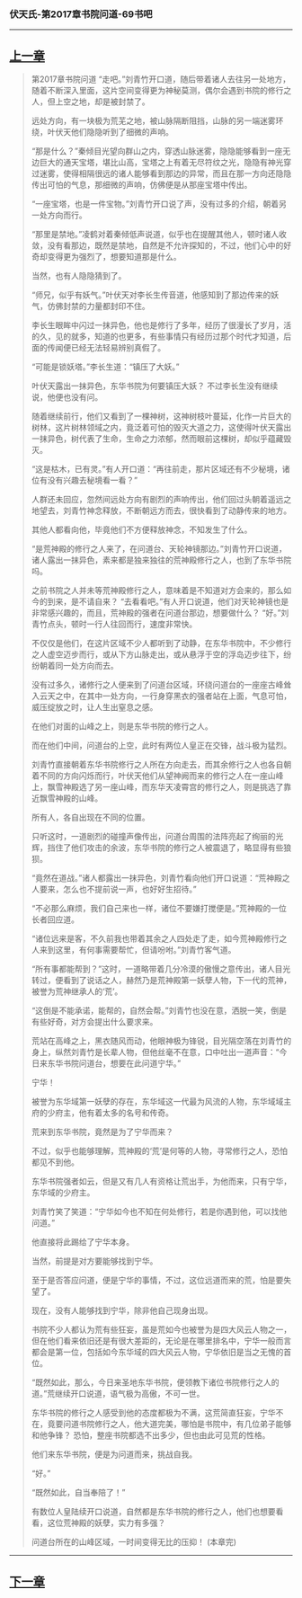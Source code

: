### 伏天氏-第2017章书院问道-69书吧

--------
[上一章](./3ca0a4548a39aad81275ba729258f36f.md)
--------


>
>
>
>第2017章书院问道
>“走吧。”刘青竹开口道，随后带着诸人去往另一处地方，随着不断深入里面，这片空间变得更为神秘莫测，偶尔会遇到书院的修行之人，但上空之地，却是被封禁了。
>
>远处方向，有一块极为荒芜之地，被山脉隔断阻挡，山脉的另一端迷雾环绕，叶伏天他们隐隐听到了细微的声响。
>
>“那是什么？”秦倾目光望向群山之内，穿透山脉迷雾，隐隐能够看到一座无边巨大的通天宝塔，堪比山高，宝塔之上有着无尽符纹之光，隐隐有神光穿过迷雾，使得相隔很远的诸人能够看到那边的异常，而且在那一方向还隐隐传出可怕的气息，那细微的声响，仿佛便是从那座宝塔中传出。
>
>“一座宝塔，也是一件宝物。”刘青竹开口说了声，没有过多的介绍，朝着另一处方向而行。
>
>“那里是禁地。”凌鹤对着秦倾低声说道，似乎也在提醒其他人，顿时诸人收敛，没有看那边，既然是禁地，自然是不允许探知的，不过，他们心中的好奇却变得更为强烈了，想要知道那是什么。
>
>当然，也有人隐隐猜到了。
>
>“师兄，似乎有妖气。”叶伏天对李长生传音道，他感知到了那边传来的妖气，仿佛封禁的力量都封印不住。
>
>李长生眼眸中闪过一抹异色，他也是修行了多年，经历了很漫长了岁月，活的久，见的就多，知道的也更多，有些事情只有经历过那个时代才知道，后面的传闻便已经无法轻易辨别真假了。
>
>“可能是锁妖塔。”李长生道：“镇压了大妖。”
>
>叶伏天露出一抹异色，东华书院为何要镇压大妖？
>不过李长生没有继续说，他便也没有问。
>
>随着继续前行，他们又看到了一棵神树，这神树枝叶蔓延，化作一片巨大的树林，这片树林领域之内，竟泛着可怕的毁灭大道之力，这使得叶伏天露出一抹异色，树代表了生命，生命之力浓郁，然而眼前这棵树，却似乎蕴藏毁灭。
>
>“这是枯木，已有灵。”有人开口道：“再往前走，那片区域还有不少秘境，诸位有没有兴趣去秘境看一看？”
>
>人群还未回应，忽然间远处方向有剧烈的声响传出，他们回过头朝着遥远之地望去，刘青竹神念释放，不断朝远方而去，很快看到了动静传来的地方。
>
>其他人都看向他，毕竟他们不方便释放神念，不知发生了什么。
>
>“是荒神殿的修行之人来了，在问道台、天轮神镜那边。”刘青竹开口说道，诸人露出一抹异色，素来都是独来独往的荒神殿修行之人，也到了东华书院吗。
>
>之前书院之人并未等荒神殿修行之人，意味着是不知道对方会来的，那么如今的到来，是不请自来？
>“去看看吧。”有人开口说道，他们对天轮神镜也是非常感兴趣的，而且，荒神殿的强者在问道台那边，想要做什么？
>“好。”刘青竹点头，顿时一行人往回而行，速度非常快。
>
>不仅仅是他们，在这片区域不少人都听到了动静，在东华书院中，不少修行之人虚空迈步而行，或从下方山脉走出，或从悬浮于空的浮岛迈步往下，纷纷朝着同一处方向而去。
>
>没有过多久，诸修行之人便来到了问道台区域，环绕问道台的一座座古峰耸入云天之中，在其中一处方向，一行身穿黑衣的强者站在上面，气息可怕，威压绽放之时，让人生出窒息之感。
>
>在他们对面的山峰之上，则是东华书院的修行之人。
>
>而在他们中间，问道台的上空，此时有两位人皇正在交锋，战斗极为猛烈。
>
>刘青竹直接朝着东华书院修行之人所在方向走去，而其余修行之人也各自朝着不同的方向闪烁而行，叶伏天他们从望神阙而来的修行之人在一座山峰上，飘雪神殿选了另一座山峰，而东华天凌霄宫的修行之人，则是挑选了靠近飘雪神殿的山峰。
>
>所有人，各自出现在不同的位置。
>
>只听这时，一道剧烈的碰撞声像传出，问道台周围的法阵亮起了绚丽的光辉，挡住了他们攻击的余波，东华书院的修行之人被震退了，略显得有些狼狈。
>
>“竟然在道战。”诸人都露出一抹异色，刘青竹看向他们开口说道：“荒神殿之人要来，怎么也不提前说一声，也好好生招待。”
>
>“不必那么麻烦，我们自己来也一样，诸位不要嫌打搅便是。”荒神殿的一位长者回应道。
>
>“诸位远来是客，不久前我也带着其余之人四处走了走，如今荒神殿修行之人来到这里，有何事需要帮忙，但请吩咐。”刘青竹客气道。
>
>“所有事都能帮到？”这时，一道略带着几分冷漠的傲慢之意传出，诸人目光转过，便看到了说话之人，赫然乃是荒神殿第一妖孽人物，下一代的荒神，被誉为荒神继承人的‘荒’。
>
>“这倒是不能承诺，能帮的，自然会帮。”刘青竹也没在意，洒脱一笑，倒是有些好奇，对方会提出什么要求来。
>
>荒站在高峰之上，黑衣随风而动，他眼神极为锋锐，目光隔空落在刘青竹的身上，纵然刘青竹是长辈人物，但他丝毫不在意，口中吐出一道声音：“今日来东华书院问道台，想要在此问道宁华。”
>
>宁华！
>
>被誉为东华域第一妖孽的存在，东华域这一代最为风流的人物，东华域域主府的少府主，他有着太多的名号和传奇。
>
>荒来到东华书院，竟然是为了宁华而来？
>
>不过，似乎也能够理解，荒神殿的‘荒’是何等的人物，寻常修行之人，恐怕都见不到他。
>
>东华书院强者如云，但是又有几人有资格让荒出手，为他而来，只有宁华，东华域的少府主。
>
>刘青竹笑了笑道：“宁华如今也不知在何处修行，若是你遇到他，可以找他问道。”
>
>他直接将此踢给了宁华本身。
>
>当然，前提是对方要能够找到宁华。
>
>至于是否答应问道，便是宁华的事情，不过，这位远道而来的荒，怕是要失望了。
>
>现在，没有人能够找到宁华，除非他自己现身出现。
>
>书院不少人都认为荒有些狂妄，虽是荒如今也被誉为是四大风云人物之一，但在他们看来依旧还是有很大差距的，无论是在哪里排名中，宁华一般而言都会是第一位，包括如今东华域的四大风云人物，宁华依旧是当之无愧的首位。
>
>“既然如此，那么，今日来圣地东华书院，便领教下诸位书院修行之人的道。”荒继续开口说道，语气极为高傲，不可一世。
>
>东华书院的修行之人感受到他的态度都极为不满，这荒简直狂妄，宁华不在，竟要问道书院修行之人，他大道完美，哪怕是书院中，有几位弟子能够和他争锋？
>恐怕，整座书院都选不出多少，但也由此可见荒的性格。
>
>他们来东华书院，便是为问道而来，挑战自我。
>
>“好。”
>
>“既然如此，自当奉陪了！”
>
>有数位人皇陆续开口说道，自然都是东华书院的修行之人，他们也想要看看，这位荒神殿的妖孽，实力有多强？
>
>问道台所在的山峰区域，一时间变得无比的压抑！
>(本章完)
>
>

--------
[下一章](./4d390667cb33d4e526fd5acbd13eded2.md)
--------
